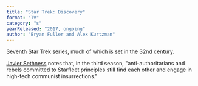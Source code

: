 ```yaml
---
title: "Star Trek: Discovery"
format: "TV"
category: "s"
yearReleased: "2017, ongoing"
author: "Bryan Fuller and Alex Kurtzman"
---
```

Seventh Star Trek series, much of which is set in the 32nd century.

<a href="https://www.thecommoner.org.uk/science-fiction-as-protest-art-part-iii-on-the-shores-of-communist-h-e-avens/">Javier Sethness</a> notes that, in the third season, "anti-authoritarians and 
rebels committed to Starfleet principles still find each other and engage in high-tech communist insurrections."

